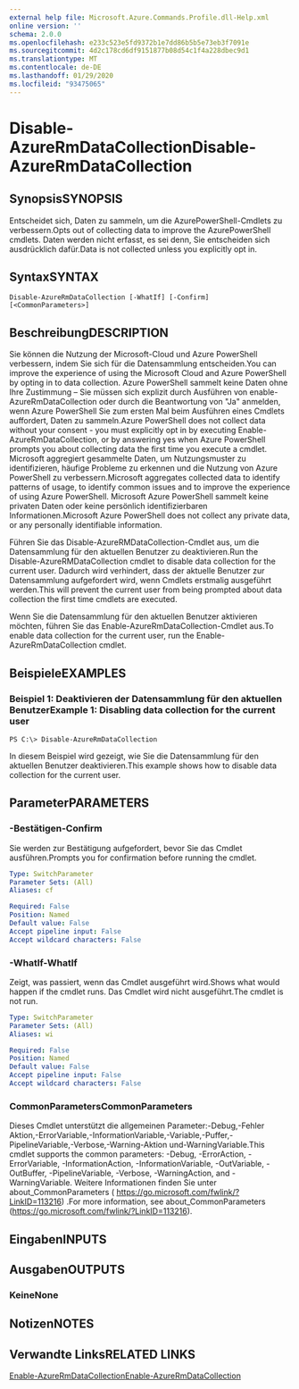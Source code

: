 ```yaml
---
external help file: Microsoft.Azure.Commands.Profile.dll-Help.xml
online version: ''
schema: 2.0.0
ms.openlocfilehash: e233c523e5fd9372b1e7dd86b5b5e73eb3f7091e
ms.sourcegitcommit: 4d2c178cd6df9151877b08d54c1f4a228dbec9d1
ms.translationtype: MT
ms.contentlocale: de-DE
ms.lasthandoff: 01/29/2020
ms.locfileid: "93475065"
---
```

# <span data-ttu-id="4a584-101">Disable-AzureRmDataCollection</span><span class="sxs-lookup"><span data-stu-id="4a584-101">Disable-AzureRmDataCollection</span></span>

## <span data-ttu-id="4a584-102">Synopsis</span><span class="sxs-lookup"><span data-stu-id="4a584-102">SYNOPSIS</span></span>
<span data-ttu-id="4a584-103">Entscheidet sich, Daten zu sammeln, um die AzurePowerShell-Cmdlets zu verbessern.</span><span class="sxs-lookup"><span data-stu-id="4a584-103">Opts out of collecting data to improve the AzurePowerShell cmdlets.</span></span> <span data-ttu-id="4a584-104">Daten werden nicht erfasst, es sei denn, Sie entscheiden sich ausdrücklich dafür.</span><span class="sxs-lookup"><span data-stu-id="4a584-104">Data is not collected unless you explicitly opt in.</span></span>

## <span data-ttu-id="4a584-105">Syntax</span><span class="sxs-lookup"><span data-stu-id="4a584-105">SYNTAX</span></span>

```
Disable-AzureRmDataCollection [-WhatIf] [-Confirm] [<CommonParameters>]
```

## <span data-ttu-id="4a584-106">Beschreibung</span><span class="sxs-lookup"><span data-stu-id="4a584-106">DESCRIPTION</span></span>
<span data-ttu-id="4a584-107">Sie können die Nutzung der Microsoft-Cloud und Azure PowerShell verbessern, indem Sie sich für die Datensammlung entscheiden.</span><span class="sxs-lookup"><span data-stu-id="4a584-107">You can improve the experience of using the Microsoft Cloud and Azure PowerShell by opting in to data collection.</span></span>
<span data-ttu-id="4a584-108">Azure PowerShell sammelt keine Daten ohne Ihre Zustimmung – Sie müssen sich explizit durch Ausführen von enable-AzureRmDataCollection oder durch die Beantwortung von "Ja" anmelden, wenn Azure PowerShell Sie zum ersten Mal beim Ausführen eines Cmdlets auffordert, Daten zu sammeln.</span><span class="sxs-lookup"><span data-stu-id="4a584-108">Azure PowerShell does not collect data without your consent - you must explicitly opt in by executing Enable-AzureRmDataCollection, or by answering yes when Azure PowerShell prompts you about collecting data the first time you execute a cmdlet.</span></span>
<span data-ttu-id="4a584-109">Microsoft aggregiert gesammelte Daten, um Nutzungsmuster zu identifizieren, häufige Probleme zu erkennen und die Nutzung von Azure PowerShell zu verbessern.</span><span class="sxs-lookup"><span data-stu-id="4a584-109">Microsoft aggregates collected data to identify patterns of usage, to identify common issues and to improve the experience of using Azure PowerShell.</span></span>
<span data-ttu-id="4a584-110">Microsoft Azure PowerShell sammelt keine privaten Daten oder keine persönlich identifizierbaren Informationen.</span><span class="sxs-lookup"><span data-stu-id="4a584-110">Microsoft Azure PowerShell does not collect any private data, or any personally identifiable information.</span></span>

<span data-ttu-id="4a584-111">Führen Sie das Disable-AzureRMDataCollection-Cmdlet aus, um die Datensammlung für den aktuellen Benutzer zu deaktivieren.</span><span class="sxs-lookup"><span data-stu-id="4a584-111">Run the Disable-AzureRMDataCollection cmdlet to disable data collection for the current user.</span></span>
<span data-ttu-id="4a584-112">Dadurch wird verhindert, dass der aktuelle Benutzer zur Datensammlung aufgefordert wird, wenn Cmdlets erstmalig ausgeführt werden.</span><span class="sxs-lookup"><span data-stu-id="4a584-112">This will prevent the current user from being prompted about data collection the first time cmdlets are executed.</span></span>

<span data-ttu-id="4a584-113">Wenn Sie die Datensammlung für den aktuellen Benutzer aktivieren möchten, führen Sie das Enable-AzureRmDataCollection-Cmdlet aus.</span><span class="sxs-lookup"><span data-stu-id="4a584-113">To enable data collection for the current user, run the Enable-AzureRmDataCollection cmdlet.</span></span>

## <span data-ttu-id="4a584-114">Beispiele</span><span class="sxs-lookup"><span data-stu-id="4a584-114">EXAMPLES</span></span>

### <span data-ttu-id="4a584-115">Beispiel 1: Deaktivieren der Datensammlung für den aktuellen Benutzer</span><span class="sxs-lookup"><span data-stu-id="4a584-115">Example 1: Disabling data collection for the current user</span></span>
```
PS C:\> Disable-AzureRmDataCollection
```

<span data-ttu-id="4a584-116">In diesem Beispiel wird gezeigt, wie Sie die Datensammlung für den aktuellen Benutzer deaktivieren.</span><span class="sxs-lookup"><span data-stu-id="4a584-116">This example shows how to disable data collection for the current user.</span></span> 

## <span data-ttu-id="4a584-117">Parameter</span><span class="sxs-lookup"><span data-stu-id="4a584-117">PARAMETERS</span></span>

### <span data-ttu-id="4a584-118">-Bestätigen</span><span class="sxs-lookup"><span data-stu-id="4a584-118">-Confirm</span></span>
<span data-ttu-id="4a584-119">Sie werden zur Bestätigung aufgefordert, bevor Sie das Cmdlet ausführen.</span><span class="sxs-lookup"><span data-stu-id="4a584-119">Prompts you for confirmation before running the cmdlet.</span></span>

```yaml
Type: SwitchParameter
Parameter Sets: (All)
Aliases: cf

Required: False
Position: Named
Default value: False
Accept pipeline input: False
Accept wildcard characters: False
```

### <span data-ttu-id="4a584-120">-WhatIf</span><span class="sxs-lookup"><span data-stu-id="4a584-120">-WhatIf</span></span>
<span data-ttu-id="4a584-121">Zeigt, was passiert, wenn das Cmdlet ausgeführt wird.</span><span class="sxs-lookup"><span data-stu-id="4a584-121">Shows what would happen if the cmdlet runs.</span></span> <span data-ttu-id="4a584-122">Das Cmdlet wird nicht ausgeführt.</span><span class="sxs-lookup"><span data-stu-id="4a584-122">The cmdlet is not run.</span></span>

```yaml
Type: SwitchParameter
Parameter Sets: (All)
Aliases: wi

Required: False
Position: Named
Default value: False
Accept pipeline input: False
Accept wildcard characters: False
```

### <span data-ttu-id="4a584-123">CommonParameters</span><span class="sxs-lookup"><span data-stu-id="4a584-123">CommonParameters</span></span>
<span data-ttu-id="4a584-124">Dieses Cmdlet unterstützt die allgemeinen Parameter:-Debug,-Fehler Aktion,-ErrorVariable,-InformationVariable,-Variable,-Puffer,-PipelineVariable,-Verbose,-Warning-Aktion und-WarningVariable.</span><span class="sxs-lookup"><span data-stu-id="4a584-124">This cmdlet supports the common parameters: -Debug, -ErrorAction, -ErrorVariable, -InformationAction, -InformationVariable, -OutVariable, -OutBuffer, -PipelineVariable, -Verbose, -WarningAction, and -WarningVariable.</span></span> <span data-ttu-id="4a584-125">Weitere Informationen finden Sie unter about_CommonParameters ( https://go.microsoft.com/fwlink/?LinkID=113216) .</span><span class="sxs-lookup"><span data-stu-id="4a584-125">For more information, see about_CommonParameters (https://go.microsoft.com/fwlink/?LinkID=113216).</span></span>

## <span data-ttu-id="4a584-126">Eingaben</span><span class="sxs-lookup"><span data-stu-id="4a584-126">INPUTS</span></span>

## <span data-ttu-id="4a584-127">Ausgaben</span><span class="sxs-lookup"><span data-stu-id="4a584-127">OUTPUTS</span></span>

### <span data-ttu-id="4a584-128">Keine</span><span class="sxs-lookup"><span data-stu-id="4a584-128">None</span></span>

## <span data-ttu-id="4a584-129">Notizen</span><span class="sxs-lookup"><span data-stu-id="4a584-129">NOTES</span></span>

## <span data-ttu-id="4a584-130">Verwandte Links</span><span class="sxs-lookup"><span data-stu-id="4a584-130">RELATED LINKS</span></span>

[<span data-ttu-id="4a584-131">Enable-AzureRmDataCollection</span><span class="sxs-lookup"><span data-stu-id="4a584-131">Enable-AzureRmDataCollection</span></span>]()

